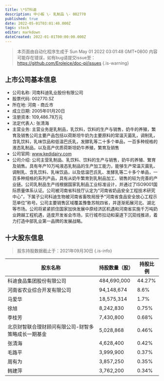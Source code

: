```yaml
---
title: \*ST科迪
description: 中小板 \- 乳制品 \- 002770
published: true
date: 2022-05-01T03:01:48.000Z
tags: stock
editor: markdown
dateCreated: 2022-01-01T00:00:00.000Z
---
```


> 本页面由自动化程序生成于 Sun May 01 2022 03:01:48 GMT+0800
> 内容可能存在错误，如有bug请提交issue至：https://github.com/Eroleice/doc-pi/issues
{.is-warning}

## 上市公司基本信息
- 公司名称: 河南科迪乳业股份有限公司
- 股票代码: 002770.SZ
- 所在地: 河南 - 商丘市
- 成立日期: 2005年01月20日
- 注册资本: 109,486.78万元
- 法定代表人: 张清海
- 主营业务: 主营业务是乳制品，乳饮料，饮料的生产与销售，奶牛的养殖，繁育及销售公司主要产品包括以荷斯坦牛奶为主要原料的常温灭菌乳，调制乳，含乳饮料，乳味饮品和低温巴氏乳，发酵乳等二十多个单品，一百多种规格的液态乳制品，以及高产优质荷斯坦奶牛养殖，繁育及销售
- 公司官网: www.kedidairy.com
- 公司介绍: 公司主营乳制品、乳饮料、饮料的生产与销售，奶牛的养殖、繁育及销售。具有年产10万吨液态乳制品的生产加工能力，能够生产常温灭菌乳、调制乳、含乳饮料、乳味饮品，以及低温巴氏乳、发酵乳等二十多个单品，一百多种规格的系列产品，具有从奶牛繁育到乳制品加工、销售的较为完善的产业链。公司乳制品生产线根据国家乳制品工业标准设计，并通过了ISO9001国际质量体系认证。公司被河南省科技厅认定为“河南省奶品安全工程技术研究中心”，下属子公司科迪生物被河南省畜牧局授予“河南省食品安全放心工程示范单位”称号。公司主要销售区域覆盖豫鲁苏皖四省，并逐渐拓展河北、湖北等市场。公司将紧紧抓住国家加快发展中原经济区机遇和河南省实施千万吨奶业跨越工程机遇，适度开发省会市场，实行城市拉动和渠道下沉双线推进，着力打造中部乳业第一品牌的发展战略。


## 十大股东信息
> 股东持股数据截止于：2021年09月30日
{.is-info}

| 股东名称 | 持股数量（股） | 持股比例 |
| --- | --- | --- |
| 科迪食品集团股份有限公司 | 484,690,000 | 44.27% |
| 河南省农业综合开发有限公司 | 94,148,674 | 8.6% |
| 马爱华 | 18,575,314 | 1.7% |
| 徐旭 | 8,242,830 | 0.75% |
| 李桂芳 | 7,430,800 | 0.68% |
| 北京财智联合理财顾问有限公司-财智多策略成长一期基金 | 5,028,868 | 0.46% |
| 张清海 | 4,628,400 | 0.42% |
| 毛路平 | 3,999,900 | 0.37% |
| 周有为 | 3,857,250 | 0.35% |
| 韩建萍 | 3,762,200 | 0.34% |




